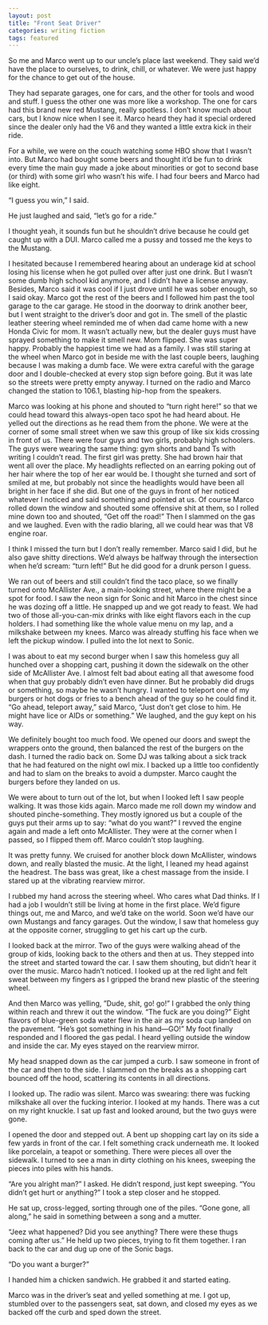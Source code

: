 ```yaml
---
layout: post
title: "Front Seat Driver"
categories: writing fiction
tags: featured
---
```


So me and Marco went up to our uncle’s place last weekend. They said we’d have the place to ourselves, to drink, chill, or whatever. We were just happy for the chance to get out of the house.

They had separate garages, one for cars, and the other for tools and wood and stuff. I guess the other one was more like a workshop. The one for cars had this brand new red Mustang, really spotless. I don’t know much about cars, but I know nice when I see it. Marco heard they had it special ordered since the dealer only had the V6 and they wanted a little extra kick in their ride.

For a while, we were on the couch watching some HBO show that I wasn’t into. But Marco had bought some beers and thought it’d be fun to drink every time the main guy made a joke about minorities or got to second base (or third) with some girl who wasn’t his wife. I had four beers and Marco had like eight.

“I guess you win,” I said.

He just laughed and said, “let’s go for a ride.”

I thought yeah, it sounds fun but he shouldn’t drive because he could get caught up with a DUI. Marco called me a pussy and tossed me the keys to the Mustang.

I hesitated because I remembered hearing about an underage kid at school losing his license when he got pulled over after just one drink. But I wasn’t some dumb high school kid anymore, and I didn’t have a license anyway. Besides, Marco said it was cool if I just drove until he was sober enough, so I said okay.
Marco got the rest of the beers and I followed him past the tool garage to the car garage. He stood in the doorway to drink another beer, but I went straight to the driver’s door and got in.
The smell of the plastic leather steering wheel reminded me of when dad came home with a new Honda Civic for mom. It wasn’t actually new, but the dealer guys must have sprayed something to make it smell new. Mom flipped. She was super happy. Probably the happiest time we had as a family. I was still staring at the wheel when Marco got in beside me with the last couple beers, laughing because I was making a dumb face.
We were extra careful with the garage door and I double-checked at every stop sign before going. But it was late so the streets were pretty empty anyway. I turned on the radio and Marco changed the station to 106.1, blasting hip-hop from the speakers.

Marco was looking at his phone and shouted to “turn right here!” so that we could head toward this always-open taco spot he had heard about. He yelled out the directions as he read them from the phone.
We were at the corner of some small street when we saw this group of like six kids crossing in front of us. There were four guys and two girls, probably high schoolers. The guys were wearing the same thing: gym shorts and band Ts with writing I couldn’t read. The first girl was pretty. She had brown hair that went all over the place. My headlights reflected on an earring poking out of her hair where the top of her ear would be. I thought she turned and sort of smiled at me, but probably not since the headlights would have been all bright in her face if she did. But one of the guys in front of her noticed whatever I noticed and said something and pointed at us.
Of course Marco rolled down the window and shouted some offensive shit at them, so I rolled mine down too and shouted, “Get off the road!” Then I slammed on the gas and we laughed. Even with the radio blaring, all we could hear was that V8 engine roar.

I think I missed the turn but I don’t really remember. Marco said I did, but he also gave shitty directions. We’d always be halfway through the intersection when he’d scream: “turn left!” But he did good for a drunk person I guess.

We ran out of beers and still couldn’t find the taco place, so we finally turned onto McAllister Ave., a main-looking street, where there might be a spot for food. I saw the neon sign for Sonic and hit Marco in the chest since he was dozing off a little. He snapped up and we got ready to feast.
We had two of those all-you-can-mix drinks with like eight flavors each in the cup holders. I had something like the whole value menu on my lap, and a milkshake between my knees. Marco was already stuffing his face when we left the pickup window. I pulled into the lot next to Sonic.

I was about to eat my second burger when I saw this homeless guy all hunched over a shopping cart, pushing it down the sidewalk on the other side of McAllister Ave. I almost felt bad about eating all that awesome food when that guy probably didn’t even have dinner. But he probably did drugs or something, so maybe he wasn’t hungry. I wanted to teleport one of my burgers or hot dogs or fries to a bench ahead of the guy so he could find it.
“Go ahead, teleport away,” said Marco, “Just don’t get close to him. He might have lice or AIDs or something.” We laughed, and the guy kept on his way.

We definitely bought too much food. We opened our doors and swept the wrappers onto the ground, then balanced the rest of the burgers on the dash. I turned the radio back on. Some DJ was talking about a sick track that he had featured on the night owl mix. I backed up a little too confidently and had to slam on the breaks to avoid a dumpster. Marco caught the burgers before they landed on us.

We were about to turn out of the lot, but when I looked left I saw people walking. It was those kids again. Marco made me roll down my window and shouted pinche-something. They mostly ignored us but a couple of the guys put their arms up to say: “what do you want?” I revved the engine again and made a left onto McAllister. They were at the corner when I passed, so I flipped them off. Marco couldn’t stop laughing.

It was pretty funny. We cruised for another block down McAllister, windows down, and really blasted the music. At the light, I leaned my head against the headrest. The bass was great, like a chest massage from the inside. I stared up at the vibrating rearview mirror.

I rubbed my hand across the steering wheel. Who cares what Dad thinks. If I had a job I wouldn’t still be living at home in the first place. We’d figure things out, me and Marco, and we’d take on the world. Soon we’d have our own Mustangs and fancy garages. Out the window, I saw that homeless guy at the opposite corner, struggling to get his cart up the curb.

I looked back at the mirror. Two of the guys were walking ahead of the group of kids, looking back to the others and then at us. They stepped into the street and started toward the car. I saw them shouting, but didn’t hear it over the music. Marco hadn’t noticed. I looked up at the red light and felt sweat between my fingers as I gripped the brand new plastic of the steering wheel.

And then Marco was yelling, ”Dude, shit, go! go!” I grabbed the only thing within reach and threw it out the window. “The fuck are you doing?” Eight flavors of blue-green soda water flew in the air as my soda cup landed on the pavement. “He’s got something in his hand—GO!” My foot finally responded and I floored the gas pedal. I heard yelling outside the window and inside the car. My eyes stayed on the rearview mirror.

My head snapped down as the car jumped a curb. I saw someone in front of the car and then to the side. I slammed on the breaks as a shopping cart bounced off the hood, scattering its contents in all directions.

I looked up. The radio was silent. Marco was swearing: there was fucking milkshake all over the fucking interior. I looked at my hands. There was a cut on my right knuckle. I sat up fast and looked around, but the two guys were gone.

I opened the door and stepped out. A bent up shopping cart lay on its side a few yards in front of the car. I felt something crack underneath me. It looked like porcelain, a teapot or something. There were pieces all over the sidewalk. I turned to see a man in dirty clothing on his knees, sweeping the pieces into piles with his hands.

“Are you alright man?” I asked. He didn’t respond, just kept sweeping. “You didn’t get hurt or anything?” I took a step closer and he stopped.

He sat up, cross-legged, sorting through one of the piles. “Gone gone, all along,” he said in something between a song and a mutter.

“Jeez what happened? Did you see anything? There were these thugs coming after us.”
He held up two pieces, trying to fit them together. I ran back to the car and dug up one of the Sonic bags.

“Do you want a burger?”

I handed him a chicken sandwich. He grabbed it and started eating.

Marco was in the driver’s seat and yelled something at me. I got up, stumbled over to the passengers seat, sat down, and closed my eyes as we backed off the curb and sped down the street.
